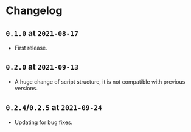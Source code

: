 # Changelog

## `0.1.0` at `2021-08-17`

* First release.

## `0.2.0` at `2021-09-13`

* A huge change of script structure, it is not compatible with previous versions.

## `0.2.4`/`0.2.5` at `2021-09-24`

* Updating for bug fixes.